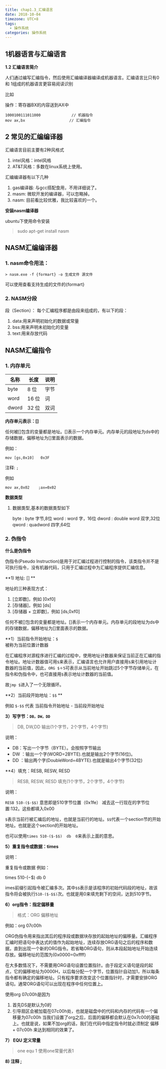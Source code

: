 ```yaml
---
title: chap1.3_汇编语言
date: 2018-10-04
timezone: UTC+8
tags:
  - 操作系统
categories: 操作系统
---
```


## 1机器语言与汇编语言

**1.2 汇编语言简介**

人们通过编写汇编指令，然后使用汇编编译器编译成机器语言。汇编语言比只有0和
1组成的机器语言更容易阅读识别

比如

操作：寄存器BX的内容送到AX中

```assembly
1000100111011000              // 机器指令
mov ax,bx                    // 汇编指令
```


## 2 常见的汇编编译器

汇编语言目前主要有2种风格式

1. intel风格：intel风格
2. AT&T风格：多数在linux系统上使用。

汇编编译器有以下几种

1. gas编译器: 与gcc搭配食用，不用详细说了。
2. masm: 微软开发的编译器，可以忽略掉。
3. nasm: 目前看比较优雅，我比较喜欢的一个。

**安装nasm编译器**

ubuntu下使用命令安装

> sudo apt-get install nasm


## NASM汇编编译器

### 1. nasm命令用法：

```
> nasm.exe -f {formart} -o 生成文件 源文件
```

可以使用查看支持生成的文件的{formart}

### 2. NASM分段

段（Section）： 每个汇编程序都是由段来组成的，有以下的段：

1. data:用来声明初始化的数据或常量
2. bss:用来声明未初始化的变量
3. text:用来存放代码

## NASM汇编指令

### 1. 内存单元

| 名称  | 长度  | 说明 |
| ----- | ----- | ---- |
| byte  | 8 位  | 字节 |
| word  | 16 位 | 词   |
| dword | 32 位 | 双词 |
**内存单元表示：[]**

任何被[]包含的变量都是地址。[]表示一个内存单元。内存单元的段地址为ds中的存储数据，偏移地址为[]里面表示的数据。

例如：

```
mov [gs,0x10]   0x3F
```


注释: `;`

例如

```
mov ax,0x02    ;ax=0x02
```

**数据类型**

1. 数据类型,基本的数据类型如下

   byte : byte          字节,8位
   word : word          字，16位
   dword : double word  双字,32位
   qword : quadword     四字,64位

   
### 2. 伪指令

**什么是伪指令**

伪指令(Pseudo Instruction)是用于对汇编过程进行控制的指令，该类指令并不是可执行指令，没有机器代码，只用于汇编过程中为汇编程序提供汇编信息。

**1) 地址: [] **

地址的三种表现方式：
1. [立即数]，例如 [0xf0]
2. [存储器]，例如 [ds]
3. [存储器 + 立即数]，例如 [ds,0xf0]

任何不被[]包含的变量都是地址。[]表示一个内存单元。内存单元的段地址为ds中的存储数据，偏移地址为[]里面表示的数据。


**1）当前指令开始地址：`$`	
被称为当前位置计数器

在汇编程序对源程序进行汇编的过程中，使用地址计数器来保证当前正在汇编的指令地址。地址计数器值可用`$`来表示，汇编语言也允许用户直接用`$`来引用地址计数器的当前值，因此，`ORG $＋5`可表示从当前地址开始跳过5个字节存储单元，在指令和伪指令中，也可直接用`$`表示地址计数器的当前值。

故`jmp $`进入了一个无限循环。

**2）当前段开始地址：`$$`	**

例如 `$-$$` 代表 当前指令开始地址 - 当前段开始地址

**3）写字节：`DB，DW，DD`**	

> DB, DW,DD 输出(1个字节，2个字节，4个字节)

说明：

- DB：写出一个字节（BYTE）。会按照字节输出
- DW ：输出一个字(WORD=2BYTE).也就是输出2个字节(16位)。
- DD ：输出两个字(DoubleWord=4BYTE).也就是输出4个字节(32位)


**4）填充：RESB, RESW, RESD

>RESB, RESW, RESD 填充(1个字节，2个字节，4个字节)

说明：

`RESB 510-($-$$)`    意思即是510字节位置（0x1fe） 减去这一行现在的字节位置:132。这些都填入0x00

`$`表示当前行被汇编后的地址，也就是当前行的地址。`$$`代表一个section节的开始地址。也就是这个section的开始地址。

也可以使用`times 510-($-$$)  db  0`来表示上面的意思。


**5）重复指令或数据：times**

说明：

重复指令或数据
 例如：

times 510-($-$$)  db  0

imes前缀引起指令被汇编多次。其中`$$`表示是该程序的初始代码段的地址，故该指令将会被执行`510-($-$$)`次。也就是用0来填充剩下的空间，达到510字节。


**6）org指令：指定偏移量**

   > 格式：ORG 偏移地址

   例如：org 07c00h

   ORG伪指令用来指出其后的程序段或数据块存放的起始地址的偏移量。汇编程序汇编时把语句中表达式的值作为起始地址，连续存放ORG语句之后的程序和数据，直到出现一个新的ORG指令。若省略ORG语句，则从本段起始地址开始连续存放。偏移地址的范围为(0x0000=0xffff)

   在大多数情况下，不需要用ORG语句设置位置指针。由于段定义语句是段的起点，它的偏移地址为0000H，以后每分配一个字节，位置指针自动加1，所以每条指令都有确定的偏移地址。只有程序要求改变这个位置指针时，才需要安排ORG语句。通常ORG语句可以出现在程序中任何位置上。

   使用org 07c00h是因为

1. 首先DS是默认为0的
2. 引导扇区会被加载在07c00h处，也就是磁盘中的代码和内存的代码有一个偏移量为07c00h
   当我们设置了org之后，后面的偏移都会默认在0x7c00的基础上。也就是说，如果不加org的话，我们在代码中指定指令时就必须制定 偏移 + 07c00h 来达到相同的效果了。
   

**7） EQU 定义常量**

   > one equ 1  使用one常量代表1   ​


**8) 注释 ;**














